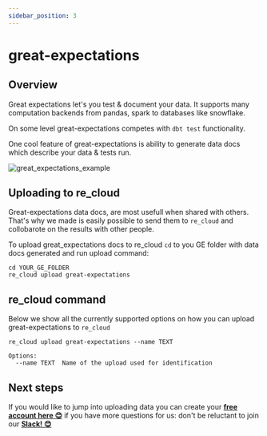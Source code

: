 ```yaml
---
sidebar_position: 3
---
```


# great-expectations

## Overview

Great expectations let's you test & document your data. 
It supports many computation backends from pandas, spark to databases like snowflake.

On some level great-expectations competes with `dbt test` functionality.

One cool feature of great-expectations is ability to generate data docs which describe your data & tests run.

![great_expectations_example](/re_cloud/integrations/great_expectations.png)

## Uploading to re_cloud

Great-expectations data docs, are most usefull when shared with others. That's why we made is easily possible to send them to `re_cloud` and collobarote on the results with other people.

To upload great_expectations docs to re_cloud `cd` to you GE folder with data docs generated and run upload command:

```
cd YOUR_GE_FOLDER
re_cloud upload great-expectations
```

## re_cloud command

Below we show all the currently supported options on how you can upload great-expectations to `re_cloud`

```
re_cloud upload great-expectations --name TEXT

Options:
  --name TEXT  Name of the upload used for identification
```

## Next steps

If you would like to jump into uploading data you can create your **[free account here 😊](https://cloud.getre.io/#/register)** if you have more questions for us: don't be reluctant to join our **[Slack! 😊](https://www.getre.io/slack)**
